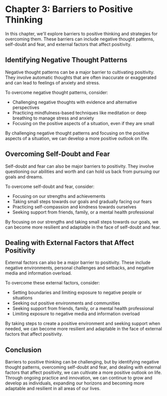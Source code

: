 Chapter 3: Barriers to Positive Thinking
========================================

In this chapter, we'll explore barriers to positive thinking and strategies for overcoming them. These barriers can include negative thought patterns, self-doubt and fear, and external factors that affect positivity.

Identifying Negative Thought Patterns
-------------------------------------

Negative thought patterns can be a major barrier to cultivating positivity. They involve automatic thoughts that are often inaccurate or exaggerated and can lead to feelings of anxiety and stress.

To overcome negative thought patterns, consider:

* Challenging negative thoughts with evidence and alternative perspectives
* Practicing mindfulness-based techniques like meditation or deep breathing to manage stress and anxiety
* Focusing on the positive aspects of a situation, even if they are small

By challenging negative thought patterns and focusing on the positive aspects of a situation, we can develop a more positive outlook on life.

Overcoming Self-Doubt and Fear
------------------------------

Self-doubt and fear can also be major barriers to positivity. They involve questioning our abilities and worth and can hold us back from pursuing our goals and dreams.

To overcome self-doubt and fear, consider:

* Focusing on our strengths and achievements
* Taking small steps towards our goals and gradually facing our fears
* Practicing self-compassion and kindness towards ourselves
* Seeking support from friends, family, or a mental health professional

By focusing on our strengths and taking small steps towards our goals, we can become more resilient and adaptable in the face of self-doubt and fear.

Dealing with External Factors that Affect Positivity
----------------------------------------------------

External factors can also be a major barrier to positivity. These include negative environments, personal challenges and setbacks, and negative media and information overload.

To overcome these external factors, consider:

* Setting boundaries and limiting exposure to negative people or situations
* Seeking out positive environments and communities
* Seeking support from friends, family, or a mental health professional
* Limiting exposure to negative media and information overload

By taking steps to create a positive environment and seeking support when needed, we can become more resilient and adaptable in the face of external factors that affect positivity.

Conclusion
----------

Barriers to positive thinking can be challenging, but by identifying negative thought patterns, overcoming self-doubt and fear, and dealing with external factors that affect positivity, we can cultivate a more positive outlook on life. Through ongoing practice and innovation, we can continue to grow and develop as individuals, expanding our horizons and becoming more adaptable and resilient in all areas of our lives.
